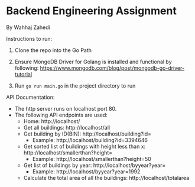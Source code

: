 # Backend Engineering Assignment
By Wahhaj Zahedi

Instructions to run:
  1. Clone the repo into the Go Path
  2. Ensure MongoDB Driver for Golang is installed and functional by following: 
  https://www.mongodb.com/blog/post/mongodb-go-driver-tutorial
    
  3. Run ```go run main.go``` in the project directory to run

API Documentation:
  * The http server runs on localhost port 80.
  * The following API endpoints are used:<br />
    * Home: http://localhost/<br />
    * Get all buildings: http://localhost/all <br />
    * Get building by ID(BIN): http://localhost/building?id= <br />
      - Example: http://localhost/building?id=3394646 <br />
    * Get sorted list of buildings with height less than x: http://localhost/smallerthan?height= <br />
      - Example: http://localhost/smallerthan?height=50 <br />
    * Get list of buildings by year: http://localhost/byyear?year= <br />
      - Example: http://localhost/byyear?year=1992 <br />
    * Calculate the total area of all the buildings: http://localhost/totalarea <br />
    
    
